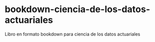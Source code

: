 # bookdown-ciencia-de-los-datos-actuariales
Libro en formato bookdown para ciencia de los datos actuariales
